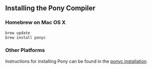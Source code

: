 ## Installing the Pony Compiler

### Homebrew on Mac OS X

```bash
brew update
brew install ponyc
```

### Other Platforms

Instructions for installing Pony can be found in the [ponyc installation](https://github.com/ponylang/ponyc/blob/master/README.md#installation)

